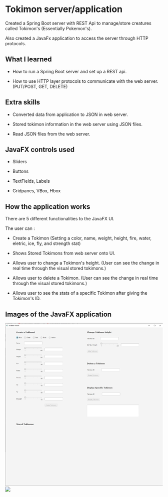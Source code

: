 # Tokimon server/application

Created a Spring Boot server with REST Api to manage/store creatures called Tokimon's (Essentially Pokemon's). 

Also created a JavaFx application to access the server through HTTP protocols.

## What I learned

* How to run a Spring Boot server and set up a REST api.

* How to use HTTP layer protocols to communicate with the web server. (PUT/POST, GET, DELETE)

## Extra skills

* Converted data from application to JSON in web server.

* Stored tokimon information in the web server using JSON files. 

* Read JSON files from the web server.

## JavaFX controls used

* Sliders

* Buttons 

* TextFields, Labels

* Gridpanes, VBox, Hbox

## How the application works

There are 5 different functionalities to the JavaFX UI. 

The user can :

* Create a Tokimon (Setting a color, name, weight, height, fire, water, eletric, ice, fly, and strength stat)

* Shows Stored Tokimons from web server onto UI.

* Allows user to change a Tokimon's height. (User can see the change in real time through the visual stored tokimons.)

* Allows user to delete a Tokimon. (User can see the change in real time through the visual stored tokimons.)

* Allows user to see the stats of a specific Tokimon after giving the Tokimon's ID.

## Images of the JavaFX application

<a href="https://github.com/RedDogClifford/tokimonServer-Application/">
  <img src="tokimon Images/Tokimon Viewer.jpg">
</a>

<a href="https://github.com/RedDogClifford/tokimonServer-Application/">
  <img src="tokimon Images/Tokimon Viewer2.jpg">
</a>
